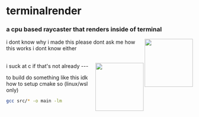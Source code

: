 # terminalrender
### a cpu based raycaster that renders inside of terminal

<img src="assets/skirtgospinny.gif" width="130px" align="right">

i dont know why i made this please dont ask me how this works i dont know either

<br>
i suck at c if that's not already

<img src="assets/colors:3.gif" width="130px" align="right">
---

to build do something like this idk how to setup cmake so (linux/wsl only)
```bash
gcc src/* -o main -lm
```